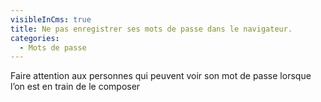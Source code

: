 ```yaml
---
visibleInCms: true
title: Ne pas enregistrer ses mots de passe dans le navigateur.
categories:
  - Mots de passe
---
```

Faire attention aux personnes qui peuvent voir son mot de passe lorsque l’on est en train de le composer